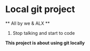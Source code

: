 # Local git project
** All by we & ALX **
1. Stop talking and start to code

__This project is about using git locally__
